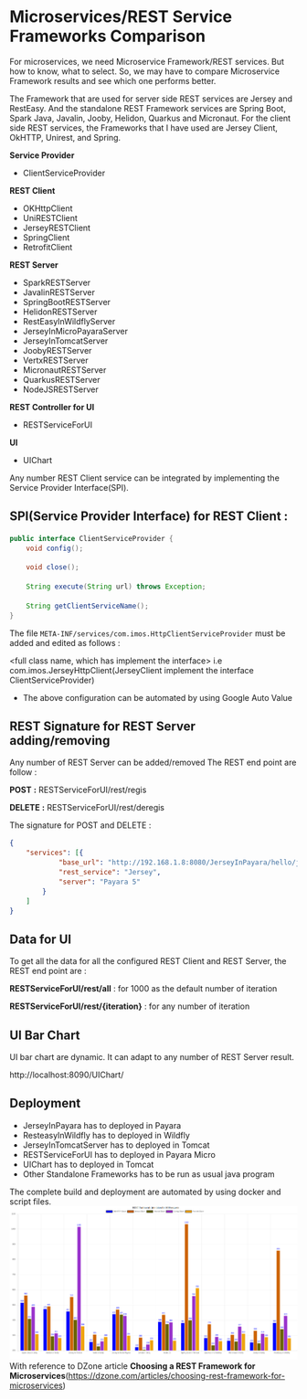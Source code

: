 # Microservices/REST Service Frameworks Comparison

For microservices, we need Microservice Framework/REST services. But how to know, what to select. So, we may have to
compare Microservice Framework results and see which one performs better.

The Framework that are used for server side REST services are Jersey and RestEasy. And the standalone REST Framework
services are Spring Boot, Spark Java, Javalin, Jooby, Helidon, Quarkus and Micronaut. For the client side REST services,
the Frameworks that I have used are Jersey Client, OkHTTP, Unirest, and Spring.

**Service Provider**

- ClientServiceProvider

**REST Client**

- OKHttpClient
- UniRESTClient
- JerseyRESTClient
- SpringClient
- RetrofitClient

**REST Server**

- SparkRESTServer
- JavalinRESTServer
- SpringBootRESTServer
- HelidonRESTServer
- RestEasyInWildflyServer
- JerseyInMicroPayaraServer
- JerseyInTomcatServer
- JoobyRESTServer
- VertxRESTServer
- MicronautRESTServer
- QuarkusRESTServer
- NodeJSRESTServer

**REST Controller for UI**

- RESTServiceForUI

**UI**

- UIChart

Any number REST Client service can be integrated by implementing the Service Provider Interface(SPI).

SPI(Service Provider Interface) for REST Client :
---------------------

```java
public interface ClientServiceProvider {
    void config();

    void close();

    String execute(String url) throws Exception;

    String getClientServiceName();
}
```

The file `META-INF/services/com.imos.HttpClientServiceProvider` must be added and edited as follows :

<full class name, which has implement the interface> i.e com.imos.JerseyHttpClient(JerseyClient implement the interface
ClientServiceProvider)

- The above configuration can be automated by using Google Auto Value

REST Signature for REST Server adding/removing
-------
Any number of REST Server can be added/removed The REST end point are follow :

**POST** **:** RESTServiceForUI/rest/regis

**DELETE** **:** RESTServiceForUI/rest/deregis

The signature for POST and DELETE :

```json
{
    "services": [{
            "base_url": "http://192.168.1.8:8080/JerseyInPayara/hello/jersey",
            "rest_service": "Jersey",
            "server": "Payara 5"
        }
    ]
}
```

Data for UI
-----------
To get all the data for all the configured REST Client and REST Server, the REST end point are :

**RESTServiceForUI/rest/all**          : for 1000 as the default number of iteration

**RESTServiceForUI/rest/{iteration}**  : for any number of iteration


UI Bar Chart
-------------
UI bar chart are dynamic. It can adapt to any number of REST Server result.

http://localhost:8090/UIChart/

Deployment
-----------

- JerseyInPayara has to deployed in Payara
- ResteasyInWildfly has to deployed in Wildfly
- JerseyInTomcatServer has to deployed in Tomcat
- RESTServiceForUI has to deployed in Payara Micro
- UIChart has to deployed in Tomcat
- Other Standalone Frameworks has to be run as usual java program

The complete build and deployment are automated by using docker and script files.
![Framework Comparison](docs/figure.png)<br/>
With reference to DZone article **Choosing a REST Framework for
Microservices**(https://dzone.com/articles/choosing-rest-framework-for-microservices)
